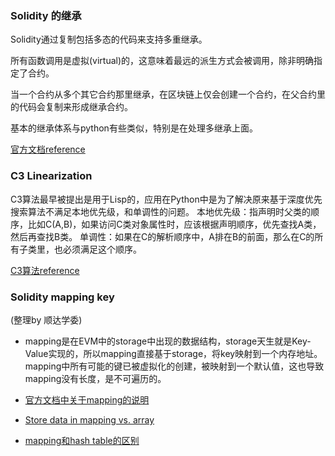 ### Solidity 的继承
Solidity通过复制包括多态的代码来支持多重继承。

所有函数调用是虚拟(virtual)的，这意味着最远的派生方式会被调用，除非明确指定了合约。

当一个合约从多个其它合约那里继承，在区块链上仅会创建一个合约，在父合约里的代码会复制来形成继承合约。

基本的继承体系与python有些类似，特别是在处理多继承上面。

[官方文档reference](http://www.tryblockchain.org/Solidity-Inheritance-%E5%A4%9A%E7%BB%A7%E6%89%BF.html)

### C3 Linearization
C3算法最早被提出是用于Lisp的，应用在Python中是为了解决原来基于深度优先搜索算法不满足本地优先级，和单调性的问题。 本地优先级：指声明时父类的顺序，比如C(A,B)，如果访问C类对象属性时，应该根据声明顺序，优先查找A类，然后再查找B类。 单调性：如果在C的解析顺序中，A排在B的前面，那么在C的所有子类里，也必须满足这个顺序。

[C3算法reference](https://www.jianshu.com/p/a08c61abe895)

### Solidity mapping key
(整理by 顺达学委)

- mapping是在EVM中的storage中出现的数据结构，storage天生就是Key-Value实现的，所以mapping直接基于storage，将key映射到一个内存地址。mapping中所有可能的键已被虚拟化的创建，被映射到一个默认值，这也导致mapping没有长度，是不可遍历的。

- [官方文档中关于mapping的说明](http://solidity.readthedocs.io/en/latest/types.html#mappings)

- [Store data in mapping vs. array](https://ethereum.stackexchange.com/questions/2592/store-data-in-mapping-vs-array)

- [mapping和hash table的区别](https://ethereum.stackexchange.com/a/17410)